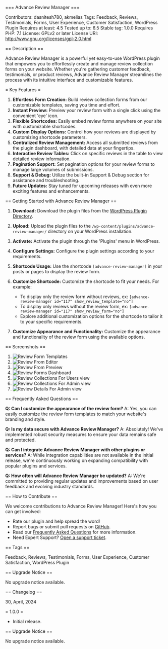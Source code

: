 === Advance Review Manager ===

Contributors: dasnitesh780, akmelias
Tags: Feedback, Reviews, Testimonials, Forms, User Experience, Customer Satisfaction, WordPress Plugin
Requires at least: 4.5
Tested up to: 6.5
Stable tag: 1.0.0
Requires PHP: 7.1
License: GPLv2 or later
License URI: http://www.gnu.org/licenses/gpl-2.0.html

== Description ==

Advance Review Manager is a powerful yet easy-to-use WordPress plugin that empowers you to effortlessly create and manage review collection forms on your website. Whether you're gathering customer feedback, testimonials, or product reviews, Advance Review Manager streamlines the process with its intuitive interface and customizable features.

= Key Features =

1. **Effortless Form Creation:** Build review collection forms from our customizable templates, saving you time and effort.
2. **Instant Preview:** Preview your review form with a single click using the convenient 'eye' icon.
3. **Flexible Shortcodes:** Easily embed review forms anywhere on your site with customizable shortcodes.
4. **Custom Display Options:** Control how your reviews are displayed by customizing shortcode parameters.
5. **Centralized Review Management:** Access all submitted reviews from the plugin dashboard, with detailed data at your fingertips.
6. **Interactive Review Tables:** Click on specific reviews in the table to view detailed review information.
7. **Pagination Support:** Set pagination options for your review forms to manage large volumes of submissions.
8. **Support & Debug:** Utilize the built-in Support & Debug section for assistance and troubleshooting.
9. **Future Updates:** Stay tuned for upcoming releases with even more exciting features and enhancements.

== Getting Started with Advance Review Manager ==

1. **Download:** Download the plugin files from the [WordPress Plugin Directory](https://wordpress.org/plugins/advance-review-manager/).

2. **Upload:** Upload the plugin files to the `/wp-content/plugins/advance-review-manager/` directory on your WordPress installation.

3. **Activate:** Activate the plugin through the 'Plugins' menu in WordPress.

4. **Configure Settings:** Configure the plugin settings according to your requirements.

5. **Shortcode Usage:** Use the shortcode `[advance-review-manager]` in your posts or pages to display the review form.

6. **Customize Shortcode:** Customize the shortcode to fit your needs. For example:
   - To display only the review form without reviews, ex: `[advance-review-manager id="117" show_review_template="no"]`
   - To display only reviews without the review form, ex: `[advance-review-manager id="117" show_review_form="no"]`
   - Explore additional customization options for the shortcode to tailor it to your specific requirements.

7. **Customize Appearance and Functionality:** Customize the appearance and functionality of the review form using the available options.

== Screenshots ==

1. ![Review Form Templates](assets/images/screenshots/adrm-templates.jpg)
2. ![Review From Editor](assets/images/screenshots/adrm-form-editor.jpg)
3. ![Review From Preview](assets/images/screenshots/adrm-preview.png)
4. ![Review Forms Dashboard](assets/images/screenshots/adrm-review-forms-dashboard.jpg)
5. ![Review Collections For Users view ](assets/images/screenshots/adrm-reviews-frontend.jpg)
6. ![Review Collections For Admin view](assets/images/screenshots/adrm-reviews-backend.jpg)
3. ![Review Details For Admin view](assets/images/screenshots/adrm-review-backend.jpg)

== Frequently Asked Questions ==

**Q: Can I customize the appearance of the review form?**
A: Yes, you can easily customize the review form templates to match your website's branding and style.

**Q: Is my data secure with Advance Review Manager?**
A: Absolutely! We've implemented robust security measures to ensure your data remains safe and protected.

**Q: Can I integrate Advance Review Manager with other plugins or services?**
A: While integration capabilities are not available in the initial release, we're continuously working on expanding compatibility with popular plugins and services.

**Q: How often will Advance Review Manager be updated?**
A: We're committed to providing regular updates and improvements based on user feedback and evolving industry standards.

== How to Contribute ==

We welcome contributions to Advance Review Manager! Here's how you can get involved:

- Rate our plugin and help spread the word!
- Report bugs or submit pull requests on [GitHub](https://github.com/wp-review-manager/advance-review-manager).
- Read our [Frequently Asked Questions](https://www.akmelias.com/) for more information.
- Need Expert Support? [Open a support ticket](#).

== Tags ==

Feedback, Reviews, Testimonials, Forms, User Experience, Customer Satisfaction, WordPress Plugin

== Upgrade Notice ==

No upgrade notice available.

== Changelog ==

30, April, 2024 

= 1.0.0 = 
* Initial release.

== Upgrade Notice ==

No upgrade notice available.

